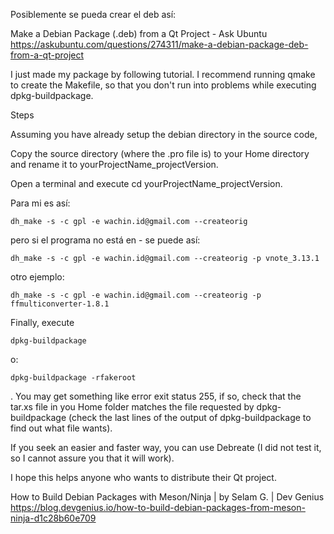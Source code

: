 Posiblemente se pueda crear el deb así:

Make a Debian Package (.deb) from a Qt Project - Ask Ubuntu
https://askubuntu.com/questions/274311/make-a-debian-package-deb-from-a-qt-project

I just made my package by following tutorial. I recommend running qmake to create the Makefile, so that you don't run into problems while executing dpkg-buildpackage.

Steps

Assuming you have already setup the debian directory in the source code,

Copy the source directory (where the .pro file is) to your Home directory and rename it to yourProjectName_projectVersion.

Open a terminal and execute cd yourProjectName_projectVersion.
    
Para mi es así:
    
    dh_make -s -c gpl -e wachin.id@gmail.com --createorig
        
pero si el programa no está en <package>-<version> se puede así:

    dh_make -s -c gpl -e wachin.id@gmail.com --createorig -p vnote_3.13.1
    
otro ejemplo:
    
    dh_make -s -c gpl -e wachin.id@gmail.com --createorig -p ffmulticonverter-1.8.1
    
Finally, execute 

    dpkg-buildpackage
    
o:

    dpkg-buildpackage -rfakeroot
    


. You may get something like error exit status 255, if so, check that the tar.xs file in you Home folder matches the file requested by dpkg-buildpackage (check the last lines of the output of dpkg-buildpackage to find out what file wants).

If you seek an easier and faster way, you can use Debreate (I did not test it, so I cannot assure you that it will work).

I hope this helps anyone who wants to distribute their Qt project.



How to Build Debian Packages with Meson/Ninja | by Selam G. | Dev Genius
https://blog.devgenius.io/how-to-build-debian-packages-from-meson-ninja-d1c28b60e709
